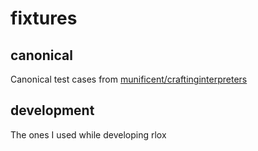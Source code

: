 # fixtures

## canonical
Canonical test cases from [munificent/craftinginterpreters](https://github.com/munificent/craftinginterpreters/tree/master/test)

## development
The ones I used while developing rlox

